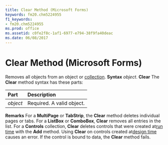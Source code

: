 ```yaml
---
title: Clear Method (Microsoft Forms)
keywords: fm20.chm5224955
f1_keywords:
- fm20.chm5224955
ms.prod: office
ms.assetid: c0fe2f8c-1af1-6977-e794-38f9fa40deac
ms.date: 06/08/2017
---
```



# Clear Method (Microsoft Forms)



Removes all objects from an object or [collection](vbe-glossary.md).
 **Syntax**
 _object_. **Clear**
The  **Clear** method syntax has these parts:


|**Part**|**Description**|
|:-----|:-----|
| _object_|Required. A valid object.|

 **Remarks**
For a  **MultiPage** or **TabStrip**, the **Clear** method deletes individual pages or tabs.
For a  **ListBox** or **ComboBox**, **Clear** removes all entries in the list.
For a  **Controls** collection, **Clear** deletes controls that were created at[run time](vbe-glossary.md) with the **Add** method. Using **Clear** on controls created at[design time](vbe-glossary.md) causes an error.
If the control is bound to data, the  **Clear** method fails.

